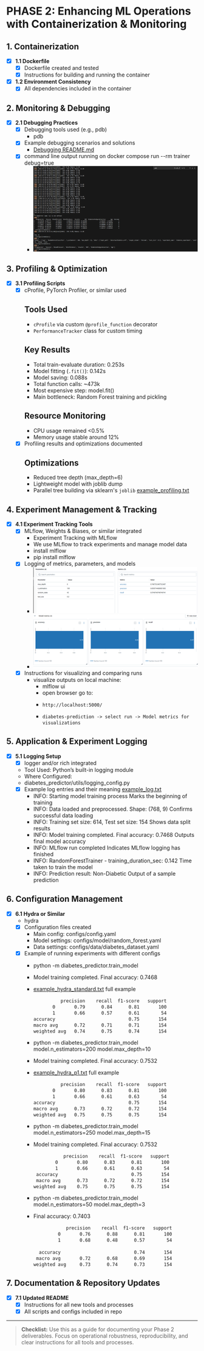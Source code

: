 # PHASE 2: Enhancing ML Operations with Containerization & Monitoring

## 1. Containerization
- [x] **1.1 Dockerfile**
  - [x] Dockerfile created and tested
  - [x] Instructions for building and running the container
- [x] **1.2 Environment Consistency**
  - [x] All dependencies included in the container

## 2. Monitoring & Debugging

- [x] **2.1 Debugging Practices**
  - [x] Debugging tools used (e.g., pdb)
    * pdb
  - [x] Example debugging scenarios and solutions
    * [Debugging README.md](debug_examples\README.md) 
  - [x] command line output running on docker compose run --rm trainer debug=true
    * ![alt text](images\debugging\image.png)
## 3. Profiling & Optimization
- [x] **3.1 Profiling Scripts**
  - [X] cProfile, PyTorch Profiler, or similar used
    ## Tools Used
    * `cProfile` via custom `@profile_function` decorator
    * `PerformanceTracker` class for custom timing
    ## Key Results
    * Total train-evaluate duration: 0.253s
    * Model fitting (`.fit()`): 0.142s
    * Model saving: 0.088s
    * Total function calls: ~473k
    * Most expensive step: model.fit()
    * Main bottleneck: Random Forest training and pickling
    ## Resource Monitoring
    * CPU usage remained <0.5%
    * Memory usage stable around 12%
  - [x] Profiling results and optimizations documented
    ## Optimizations
    * Reduced tree depth (max_depth=6)
    * Lightweight model with joblib dump
    * Parallel tree building via sklearn's `joblib`
    [example_profiling.txt](examples/example_profiling.txt)
  

## 4. Experiment Management & Tracking
- [x] **4.1 Experiment Tracking Tools**
  - [x] MLflow, Weights & Biases, or similar integrated
      * Experiment Tracking with MLflow
      * We use MLflow to track experiments and manage model data
      * install mlflow
      *   pip install mlflow
  - [x] Logging of metrics, parameters, and models
      * ![alt text](images\tracking\image-1.png)
      * ![alt text](images\tracking\image.png)
  - [x] Instructions for visualizing and comparing runs
      * visualize outputs on local machine:
          *   mlflow ui
          *   open browser go to:
          *     http://localhost:5000/
          *     diabetes-prediction -> select run -> Model metrics for visualizations

## 5. Application & Experiment Logging
- [x] **5.1 Logging Setup**
  - [x] logger and/or rich integrated
  * Tool Used: Python’s built-in logging module
  *  Where Configured:
  *   diabetes_predictor/utils/logging_config.py
  - [x] Example log entries and their meaning
    [example_log.txt](examples/example_log.txt)
    * INFO: Starting model training process	Marks the beginning of training
    * INFO: Data loaded and preprocessed. Shape: (768, 9)	Confirms successful data loading
    * INFO: Training set size: 614, Test set size: 154	Shows data split results
    * INFO: Model training completed. Final accuracy: 0.7468	Outputs final model accuracy
    * INFO: MLflow run completed	Indicates MLflow logging has finished
    * INFO: RandomForestTrainer - training_duration_sec: 0.142	Time taken to train the model
    * INFO: Prediction result: Non-Diabetic	Output of a sample prediction
    
## 6. Configuration Management
- [x] **6.1 Hydra or Similar**
  * hydra
  - [x] Configuration files created
    * Main config: configs/config.yaml
    * Model settings: configs/model/random_forest.yaml
    * Data settings: configs/data/diabetes_dataset.yaml
  - [x] Example of running experiments with different configs
    * python -m diabetes_predictor.train_model
    * Model training completed. Final accuracy: 0.7468
    * [example_hydra_standard.txt](examples\example_hydra_standard.txt) full example

                    precision    recall  f1-score   support
                 0       0.79      0.84      0.81       100
                 1       0.66      0.57      0.61        54
          accuracy                           0.75       154
          macro avg      0.72      0.71      0.71       154
          weighted avg   0.74      0.75      0.74       154

    * python -m diabetes_predictor.train_model model.n_estimators=200 model.max_depth=10
    * Model training completed. Final accuracy: 0.7532
    * [example_hydra_p1.txt](examples/example_hydra_p1.txt) full example

                    precision    recall  f1-score   support
                 0       0.80      0.83      0.81       100
                 1       0.66      0.61      0.63        54
          accuracy                           0.75       154
          macro avg      0.73      0.72      0.72       154
          weighted avg   0.75      0.75      0.75       154

    * python -m diabetes_predictor.train_model model.n_estimators=250 model.max_depth=15
    * Model training completed. Final accuracy: 0.7532

                     precision    recall  f1-score   support
                  0       0.80      0.83      0.81       100
                  1       0.66      0.61      0.63        54
           accuracy                           0.75       154
           macro avg      0.73      0.72      0.72       154
          weighted avg    0.75      0.75      0.75       154

    * python -m diabetes_predictor.train_model model.n_estimators=50 model.max_depth=3
    * Final accuracy: 0.7403

                      precision    recall  f1-score   support
                   0       0.76      0.88      0.81       100
                   1       0.68      0.48      0.57        54

            accuracy                           0.74       154
           macro avg       0.72      0.68      0.69       154
          weighted avg     0.73      0.74      0.73       154


## 7. Documentation & Repository Updates
- [x] **7.1 Updated README**
  - [x] Instructions for all new tools and processes
  - [x] All scripts and configs included in repo

---

> **Checklist:** Use this as a guide for documenting your Phase 2 deliverables. Focus on operational robustness, reproducibility, and clear instructions for all tools and processes.

